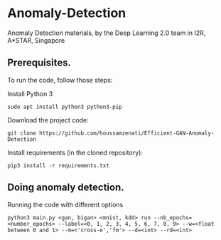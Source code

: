 # Anomaly-Detection

Anomaly Detection materials, by the Deep Learning 2.0 team in I2R, A*STAR, Singapore

## Prerequisites.
To run the code, follow those steps:

Install Python 3

```
sudo apt install python3 python3-pip
```
Download the project code:

```
git clone https://github.com/houssamzenati/Efficient-GAN-Anomaly-Detection
```
Install requirements (in the cloned repository):

```
pip3 install -r requirements.txt
```

## Doing anomaly detection.

Running the code with different options

```
python3 main.py <gan, bigan> <mnist, kdd> run --nb_epochs=<number_epochs> --label=<0, 1, 2, 3, 4, 5, 6, 7, 8, 9> --w=<float between 0 and 1> --m=<'cross-e','fm'> --d=<int> --rd=<int>
```

